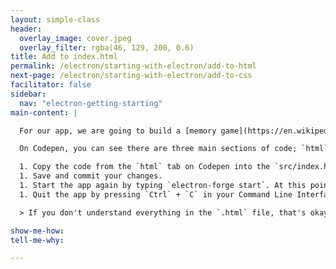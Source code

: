 ```yaml
---
layout: simple-class
header:
  overlay_image: cover.jpeg
  overlay_filter: rgba(46, 129, 200, 0.6)
title: Add to index.html
permalink: /electron/starting-with-electron/add-to-html
next-page: /electron/starting-with-electron/add-to-css
facilitator: false
sidebar:
  nav: "electron-getting-starting"
main-content: |

  For our app, we are going to build a [memory game](https://en.wikipedia.org/wiki/Concentration_(game)). You can find the code for the web application [here on Codepen](https://codepen.io/githubteacher/pen/brRvVz).

  On Codepen, you can see there are three main sections of code; `html`, `css`, and `js`. These will map out to be our `src/index.html`, `src/style.css`, and `src/script.js`.

  1. Copy the code from the `html` tab on Codepen into the `src/index.html` file locally. Paste the code so it replaces the existing text ("Well hey there!!!") between `<body>` and `</body>`.
  1. Save and commit your changes.
  1. Start the app again by typing `electron-forge start`. At this point, you should only see text without graphics or functionality.
  1. Quit the app by pressing `Ctrl` + `C` in your Command Line Interface.

  > If you don't understand everything in the `.html` file, that's okay. Remember the resources listed [at the beginning of the course](), and know you can always go back and learn more!

show-me-how:
tell-me-why:

---
```


